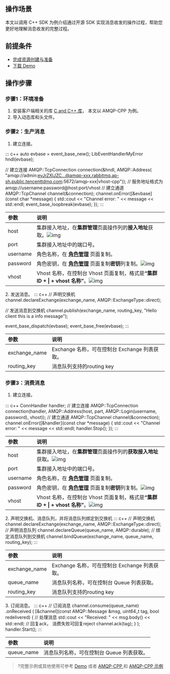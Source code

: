 ## 操作场景

本文以调用 C++ SDK 为例介绍通过开源 SDK 实现消息收发的操作过程，帮助您更好地理解消息收发的完整过程。

## 前提条件

- [完成资源创建与准备](https://cloud.tencent.com/document/product/1495/61829)
- [下载 Demo](https://tdmq-document-1306598660.cos.ap-nanjing.myqcloud.com/%E5%85%AC%E6%9C%89%E4%BA%91demo/rabbitmq/tdmq-rabbitmq-cpp-sdk-demo.zip)

## 操作步骤

### 步骤1：环境准备

1. 安装客户端相关的库 [C and C++ 库](https://www.rabbitmq.com/devtools.html?spm=a2c4g.11186623.0.0.22d166975jyVxo#c-dev)， 本文以 AMQP-CPP 为例。
2. 导入动态库和头文件。

### 步骤2：生产消息

1. 建立连接。
<dx-codeblock>
:::  c++
   auto evbase = event_base_new();
   LibEventHandlerMyError hndl(evbase);
   
   // 建立连接
   AMQP::TcpConnection connection(&hndl, AMQP::Address(
       "amqp://admin:eyJrZXlJZC...@amqp-xxx.rabbitmq.ap-sh.public.tencenttdmq.com:5672/amqp-xxx|vhost-cpp"));
   	// 服务地址格式为  amqp://username:password@host:port/vhost
   // 建立通道
   AMQP::TcpChannel channel(&connection);
   channel.onError([&evbase](const char *message) {
       std::cout << "Channel error: " << message << std::endl;
       event_base_loopbreak(evbase);
   });
:::
</dx-codeblock>
<table>
<thead>
<tr>
<th align="left">参数</th>
<th align="left">说明</th>
</tr>
</thead>
<tbody><tr>
<td align="left">host</td>
<td align="left">集群接入地址，在<strong>集群管理</strong>页面操作列的<strong>接入地址</strong>获取。<img src="https://main.qcloudimg.com/raw/e5b19ca7c6b2724fe3545d99874f4ce9.png" alt="img"></td>
</tr>
<tr>
<td align="left">port</td>
<td align="left">集群接入地址中的端口号。</td>
</tr>
<tr>
<td align="left">username</td>
<td align="left">角色名称，在 <strong><a href="https://console.cloud.tencent.com/tdmq/role">角色管理</a></strong> 页面复制。</td>
</tr>
<tr>
<td align="left">password</td>
<td align="left">角色密钥，在 <strong><a href="https://console.cloud.tencent.com/tdmq/role">角色管理</a></strong> 页面复制<strong>密钥</strong>列复制。<img src="https://main.qcloudimg.com/raw/52907691231cc11e6e4801298ba90a6c.png" alt="img"></td>
</tr>
<tr>
<td align="left">vhost</td>
<td align="left">Vhost 名称，在控制台 Vhost 页面复制，格式是<strong>“集群 ID + | + vhost 名称”</strong>。<img src="https://main.qcloudimg.com/raw/ae6ec1a5a94c9befea289ad7f5b46aed.png" alt="img"></td>
</tr>
</tbody></table>
2. 发送消息。
<dx-codeblock>
:::  c++
   // 声明交换机
   channel.declareExchange(exchange_name, AMQP::ExchangeType::direct);
   
   // 发送消息到交换机
   channel.publish(exchange_name, routing_key, "Hello client this is a info message");
   
   event_base_dispatch(evbase);
   event_base_free(evbase);
:::
</dx-codeblock>
<table>
<thead>
<tr>
<th align="left">参数</th>
<th align="left">说明</th>
</tr>
</thead>
<tbody><tr>
<td align="left">exchange_name</td>
<td align="left">Exchange 名称，可在控制台 Exchange 列表获取。</td>
</tr>
<tr>
<td align="left">routing_key</td>
<td align="left">消息队列支持的routing key</td>
</tr>
</tbody></table>

### 步骤3：消费消息

1. 建立连接。
<dx-codeblock>
:::  c++
ConnHandler handler;
// 建立连接
AMQP::TcpConnection connection(handler, AMQP::Address(host, part, AMQP::Login(username, password), vhost));
// 建立通道
AMQP::TcpChannel channel(&connection);
channel.onError([&handler](const char *message) {
		std::cout << "Channel error: " << message << std::endl;
		handler.Stop();
});
:::
</dx-codeblock>
<table>
<thead>
<tr>
<th align="left">参数</th>
<th align="left">说明</th>
</tr>
</thead>
<tbody><tr>
<td align="left">host</td>
<td align="left">集群接入地址，在<strong>集群管理</strong>页面操作列的<strong>获取接入地址</strong>获取。<img src="https://main.qcloudimg.com/raw/a0417f57f7f1c8498eec9d56e05924b4.png" alt="img"></td>
</tr>
<tr>
<td align="left">port</td>
<td align="left">集群接入地址中的端口号。</td>
</tr>
<tr>
<td align="left">username</td>
<td align="left">角色名称，在 <strong><a href="https://console.cloud.tencent.com/tdmq/role">角色管理</a></strong> 页面复制。</td>
</tr>
<tr>
<td align="left">password</td>
<td align="left">角色密钥，在 <strong><a href="https://console.cloud.tencent.com/tdmq/role">角色管理</a></strong> 页面复制<strong>密钥</strong>列复制。<img src="https://main.qcloudimg.com/raw/52907691231cc11e6e4801298ba90a6c.png" alt="img"></td>
</tr>
<tr>
<td align="left">vhost</td>
<td align="left">Vhost 名称，在控制台 Vhost 页面复制，格式是<strong>“集群 ID + | + vhost 名称”</strong>。<img src="https://main.qcloudimg.com/raw/ae6ec1a5a94c9befea289ad7f5b46aed.png" alt="img"></td>
</tr>
</tbody></table>
2. 声明交换机、消息队列，并将消息队列绑定到交换机
<dx-codeblock>
:::  c++
// 声明交换机
channel.declareExchange(exchange_name, AMQP::ExchangeType::direct);
// 声明消息队列
channel.declareQueue(queue_name, AMQP::durable);
// 绑定消息队列到交换机
channel.bindQueue(exchange_name, queue_name, routing_key);
:::
</dx-codeblock>
<table>
<thead>
<tr>
<th align="left">参数</th>
<th align="left">说明</th>
</tr>
</thead>
<tbody><tr>
<td align="left">exchange_name</td>
<td align="left">Exchange 名称，可在控制台 Exchange 列表获取。</td>
</tr>
<tr>
<td align="left">queue_name</td>
<td align="left">消息队列名称，可在控制台 Queue 列表获取。</td>
</tr>
<tr>
<td align="left">routing_key</td>
<td align="left">消息队列支持的routing key</td>
</tr>
</tbody></table>
3. 订阅消息。
<dx-codeblock>
:::  c++
// 订阅消息
channel.consume(queue_name)
		.onReceived
		(
		[&channel](const AMQP::Message &msg, uint64_t tag, bool redelivered) {
				// 处理消息
				std::cout << "Received: " << msg.body() << std::endl;
				// 回复ack，  消费失败可回复reject
				channel.ack(tag);
		}
);
handler.Start();
:::
</dx-codeblock>
<table>
<thead>
<tr>
<th align="left">参数</th>
<th align="left">说明</th>
</tr>
</thead>
<tbody><tr>
<td align="left">queue_name</td>
<td align="left">消息队列名称，可在控制台 Queue 列表获取。</td>
</tr>
</tbody></table>


>?完整示例或其他使用可参考 [Demo](https://tdmq-document-1306598660.cos.ap-nanjing.myqcloud.com/%E5%85%AC%E6%9C%89%E4%BA%91demo/rabbitmq/tdmq-rabbitmq-cpp-sdk-demo.zip) 或者 [AMQP-CPP ](https://github.com/CopernicaMarketingSoftware/AMQP-CPP)和 [AMQP-CPP 示例](https://github.com/hoxnox/examples.amqp-cpp)

